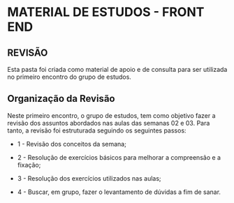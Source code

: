 # MATERIAL DE ESTUDOS - FRONT END

## REVISÃO 

Esta pasta foi criada como material de apoio e de consulta para ser utilizada no primeiro encontro do grupo de estudos.

## Organização da Revisão

Neste primeiro encontro, o grupo de estudos, tem como objetivo fazer a revisão dos assuntos abordados nas aulas das semanas 02 e 03. Para tanto, a revisão foi estruturada seguindo os seguintes passos:

 * 1 - Revisão dos conceitos da semana;

 * 2 - Resolução de exercícios básicos para melhorar a compreensão e a fixação;

 * 3 - Resolução dos exercícios utilizados nas aulas;

 * 4 - Buscar, em grupo, fazer o levantamento de dúvidas a fim de sanar.



